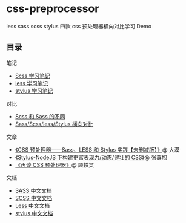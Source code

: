 # css-preprocessor
less sass scss stylus 四款 css 预处理器横向对比学习 Demo

## 目录

笔记

-   [Scss 学习笔记](./docs/scss.md)
-   [less 学习笔记](./docs/less.md)
-   [stylus 学习笔记](./docs/stylus.md)

对比

-   [Scss 和 Sass 的不同](./docs/scss-sass.md)
-   [Sass/Scss/less/Stylus 横向对比](./docs/scss-sass-less-stylus.md)

文章

-   [《CSS 预处理器——Sass、LESS 和 Stylus 实践【未删减版】》](https://www.w3cplus.com/css/css-preprocessor-sass-vs-less-stylus-2.html)@ 大漠
-   [《Stylus-NodeJS 下构建更富表现力/动态/健壮的 CSS》](https://www.w3cplus.com/css/css-preprocessor-sass-vs-less-stylus-2.html)@ 张鑫旭
-   [《再谈 CSS 预处理器》](http://efe.baidu.com/blog/revisiting-css-preprocessors/)@ 顾轶灵

文档

-   [SASS 中文文档](http://sass.bootcss.com/docss/sass-reference/)
-   [SCSS 中文文档](http://sass.bootcss.com/docss/scss-for-sass-users/)
-   [Less 中文文档](http://less.bootcss.com/)
-   [stylus 中文文档](https://stylus.bootcss.com/)
